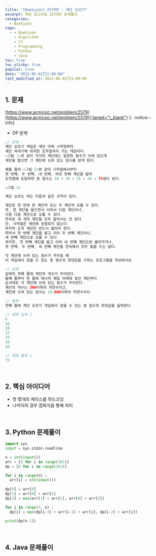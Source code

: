 ```yaml
---
title: "[Baekjoon] 2579번 : 계단 오르기"
excerpt: 백준 알고리즘 2579번 문제풀이
categories:
  - Baekjoon
tags:
  - - Baekjoon
    - Algorithm
    - CS
    - Programming
    - Python
    - Java
toc: true
toc_sticky: true
popular: true
date: "2022-05-01T21:00:00"
last_modified_at: 2022-05-01T21:00:00
---
```


## 1. 문제

[https://www.acmicpc.net/problem/2579](https://www.acmicpc.net/problem/2579){:target="\_blank"}
{: .notice--info}

- DP 문제

```java
// 문제
계단 오르기 게임은 계단 아래 시작점부터 
계단 꼭대기에 위치한 도착점까지 가는 게임이다. 
<그림 1>과 같이 각각의 계단에는 일정한 점수가 쓰여 있는데 
계단을 밟으면 그 계단에 쓰여 있는 점수를 얻게 된다.

예를 들어 <그림 2>와 같이 시작점에서부터 
첫 번째, 두 번째, 네 번째, 여섯 번째 계단을 밟아 
도착점에 도달하면 총 점수는 10 + 20 + 25 + 20 = 75점이 된다.

<그림 2>

계단 오르는 데는 다음과 같은 규칙이 있다.

계단은 한 번에 한 계단씩 또는 두 계단씩 오를 수 있다. 
즉, 한 계단을 밟으면서 이어서 다음 계단이나, 
다음 다음 계단으로 오를 수 있다.
연속된 세 개의 계단을 모두 밟아서는 안 된다. 
단, 시작점은 계단에 포함되지 않는다.
마지막 도착 계단은 반드시 밟아야 한다.
따라서 첫 번째 계단을 밟고 이어 두 번째 계단이나, 
세 번째 계단으로 오를 수 있다. 
하지만, 첫 번째 계단을 밟고 이어 네 번째 계단으로 올라가거나, 
첫 번째, 두 번째, 세 번째 계단을 연속해서 모두 밟을 수는 없다.

각 계단에 쓰여 있는 점수가 주어질 때 
이 게임에서 얻을 수 있는 총 점수의 최댓값을 구하는 프로그램을 작성하시오.

// 입력
입력의 첫째 줄에 계단의 개수가 주어진다.
둘째 줄부터 한 줄에 하나씩 제일 아래에 놓인 계단부터 
순서대로 각 계단에 쓰여 있는 점수가 주어진다. 
계단의 개수는 300이하의 자연수이고, 
계단에 쓰여 있는 점수는 10,000이하의 자연수이다.

// 출력
첫째 줄에 계단 오르기 게임에서 얻을 수 있는 총 점수의 최댓값을 출력한다.

// 예제 입력 1 
6
10
20
15
25
10
20

// 예제 출력 1 
75
```

<br>

## 2. 핵심 아이디어

- 첫 몇개의 케이스를 하드코딩
- 나머지의 경우 점화식을 통해 처리

<br>

## 3. Python 문제풀이

```python
import sys
input = sys.stdin.readline

n = int(input())
arr = [0 for i in range(301)]
dp = [0 for i in range(301)]

for i in range(n) :
  arr[i] = int(input())
  
dp[0] = arr[0]
dp[1] = arr[0] + arr[1]
dp[2] = max(arr[1] + arr[2], arr[0] + arr[2])

for i in range(3, n) :
  dp[i] = max(dp[i-3] + arr[i-1] + arr[i], dp[i-2] + arr[i])
  
print(dp[n-1])
```

<br>

## 4. Java 문제풀이

```java

```
